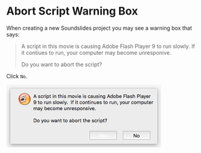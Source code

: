 # Abort Script Warning Box

When creating a new Soundslides project you may see a warning box that says:

> A script in this movie is causing Adobe Flash Player 9 to run slowly. If it contiues to run, your computer may become unresponive.
> 
> Do you want to abort the script?

Click `No`.

![](/assets/soundslides-abort-script.png)




